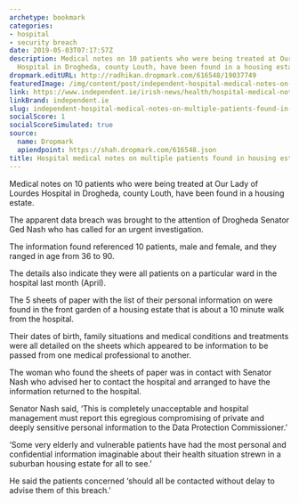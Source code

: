 ```yaml
---
archetype: bookmark
categories:
- hospital
- security breach
date: 2019-05-03T07:17:57Z
description: Medical notes on 10 patients who were being treated at Our Lady of Lourdes
  Hospital in Drogheda, county Louth, have been found in a housing estate.
dropmark.editURL: http://radhikan.dropmark.com/616548/19037749
featuredImage: /img/content/post/independent-hospital-medical-notes-on-multiple-patients-found-in-housing-estate-garden.jpg
link: https://www.independent.ie/irish-news/health/hospital-medical-notes-on-multiple-patients-found-in-housing-estate-garden-38068370.html
linkBrand: independent.ie
slug: independent-hospital-medical-notes-on-multiple-patients-found-in-housing-estate-garden
socialScore: 1
socialScoreSimulated: true
source:
  name: Dropmark
  apiendpoint: https://shah.dropmark.com/616548.json
title: Hospital medical notes on multiple patients found in housing estate garden
---
```

Medical notes on 10 patients who were being treated at Our Lady of Lourdes Hospital in Drogheda, county Louth, have been found in a housing estate.

The apparent data breach was brought to the attention of  Drogheda Senator Ged Nash who has called for an urgent investigation.

The information found referenced 10 patients, male and female, and they ranged in age from 36 to 90.

The details also indicate they were all patients on a particular ward in the hospital last month (April).

The 5 sheets of paper with the list of their personal information on were found in the front garden of a housing estate that is about a 10 minute walk from the hospital.

Their dates of birth, family situations and medical conditions and treatments were all detailed on the sheets which appeared to be information to be passed from one medical professional to another.

The woman who found the sheets of paper was in contact with Senator Nash who advised her to contact the hospital and arranged to have the information returned to the hospital.

Senator Nash said, ‘This is completely unacceptable and hospital management must report this egregious compromising of private and deeply sensitive personal information to the Data Protection Commissioner.’

‘Some very elderly and vulnerable patients have had the most personal and confidential information imaginable about their health situation strewn in a suburban housing estate for all to see.’

He said the patients concerned ‘should all be contacted without delay to advise them of this breach.’

